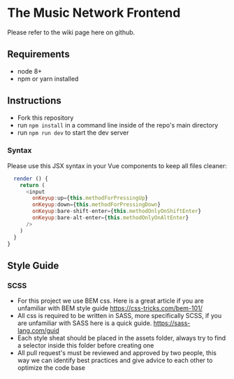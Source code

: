# The Music Network Frontend
Please refer to the wiki page here on github.
## Requirements
* node 8+
* npm or yarn installed
## Instructions
* Fork this repository
* run ```npm install``` in a command line inside of the repo's main directory
* run ```npm run dev``` to start the dev server
### Syntax
Please use this JSX syntax in your Vue components to keep all files cleaner:
```javascript export default {
  render () {
    return (
      <input
        onKeyup:up={this.methodForPressingUp}
        onKeyup:down={this.methodForPressingDown}
        onKeyup:bare-shift-enter={this.methodOnlyOnShiftEnter}
        onKeyup:bare-alt-enter={this.methodOnlyOnAltEnter}
      />
    )
  }
}
```

## Style Guide
### SCSS
* For this project we use BEM css. Here is a great article if you are unfamiliar with BEM style guide https://css-tricks.com/bem-101/
* All css is required to be written in SASS, more specifically SCSS, if you are unfamiliar with SASS here is a quick guide. https://sass-lang.com/guid
* Each style sheat should be placed in the assets folder, always try to find a selector inside this folder before creating one
* All pull request's must be reviewed and approved by two people, this way we can identify best practices and give advice to each other to optimize the code base




